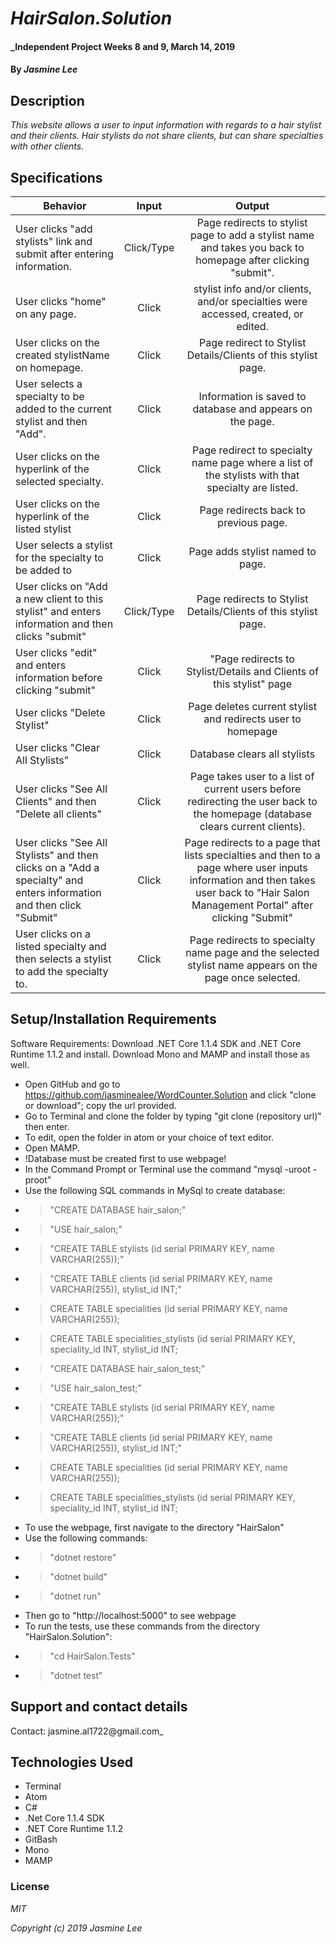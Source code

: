# _HairSalon.Solution_

#### _Independent Project Weeks 8 and 9, March 14, 2019

#### By _**Jasmine Lee**_

## Description

_This website allows a user to input information with regards to a hair stylist and their clients. Hair stylists do not share clients, but can share specialties with other clients._

## Specifications
| Behavior | Input | Output |
|----------|:-----:|:------:|
| User clicks "add stylists" link and submit after entering information. | Click/Type | Page redirects to stylist page to add a stylist name and takes you back to homepage after clicking "submit". |
| User clicks "home" on any page. | Click | stylist info and/or clients, and/or specialties were accessed, created, or edited. |
| User clicks on the  created stylistName on homepage. | Click | Page redirect to Stylist Details/Clients of this stylist page. |
| User selects a specialty to be added to the current stylist and then "Add". | Click | Information is saved to database and appears on the page.  |
| User clicks on the hyperlink of the selected specialty. | Click | Page redirect to specialty name page where a list of the stylists with that specialty are listed. |
| User clicks on the hyperlink of the listed stylist| Click | Page redirects back to previous page. |
|User selects a stylist for the specialty to be added to | Click | Page adds stylist named to page. |
| User clicks on "Add a new client to this stylist" and enters information and then clicks "submit" | Click/Type | Page redirects to Stylist Details/Clients of this stylist page. |
| User clicks "edit" and enters information before clicking "submit" | Click | "Page redirects to Stylist/Details and Clients of this stylist" page |
| User clicks "Delete Stylist" | Click | Page deletes current stylist and redirects user to homepage |
| User clicks "Clear All Stylists" | Click | Database clears all stylists |
User clicks "See All Clients" and then "Delete all clients" | Click | Page takes user to a list of current users before redirecting the user back to the homepage (database clears current clients). |
| User clicks "See All Stylists" and then clicks on a "Add a specialty" and enters information and then click "Submit" | Click | Page redirects to a page that lists specialties and then to a page where user inputs information and then takes user back to "Hair Salon Management Portal" after clicking  "Submit" |
| User clicks on a listed specialty and then selects a stylist to add the specialty to. | Click | Page redirects to specialty name page and the selected stylist name appears on the page once selected. |

## Setup/Installation Requirements
Software Requirements:
Download .NET Core 1.1.4 SDK and .NET Core Runtime 1.1.2 and install. Download Mono and MAMP and install those as well.

* Open GitHub and go to https://github.com/jasminealee/WordCounter.Solution and click "clone or download"; copy the url provided.
* Go to Terminal and clone the folder by typing "git clone (repository url)" then enter.
* To edit, open the folder in atom or your choice of text editor.
* Open MAMP.
* !Database must be created first to use webpage!
* In the Command Prompt or Terminal use the command "mysql -uroot -proot"
* Use the following SQL commands in MySql to create database:
* > "CREATE DATABASE hair_salon;"
* > "USE hair_salon;"
* > "CREATE TABLE stylists (id serial PRIMARY KEY, name VARCHAR(255));"
* > "CREATE TABLE clients (id serial PRIMARY KEY, name VARCHAR(255)), stylist_id INT;"
* > CREATE TABLE specialities (id serial PRIMARY KEY, name VARCHAR(255));
* > CREATE TABLE specialities_stylists (id serial PRIMARY KEY, speciality_id INT, stylist_id INT;
* > "CREATE DATABASE hair_salon_test;"
* > "USE hair_salon_test;"
* > "CREATE TABLE stylists (id serial PRIMARY KEY, name VARCHAR(255));"
* > "CREATE TABLE clients (id serial PRIMARY KEY, name VARCHAR(255)), stylist_id INT;"
* > CREATE TABLE specialities (id serial PRIMARY KEY, name VARCHAR(255));
* > CREATE TABLE specialities_stylists (id serial PRIMARY KEY, speciality_id INT, stylist_id INT;
* To use the webpage, first navigate to the directory "HairSalon"
* Use the following commands:
* > "dotnet restore"
* > "dotnet build"
* > "dotnet run"
* Then go to "http://localhost:5000" to see webpage
* To run the tests, use these commands from the directory "HairSalon.Solution":
* > "cd HairSalon.Tests"
* > "dotnet test"

## Support and contact details

Contact: jasmine.al1722@gmail.com_

## Technologies Used

* Terminal
* Atom
* C#
* .Net Core 1.1.4 SDK
* .NET Core Runtime 1.1.2
* GitBash
* Mono
* MAMP

### License

*MIT*

*Copyright (c) 2019 Jasmine Lee*
